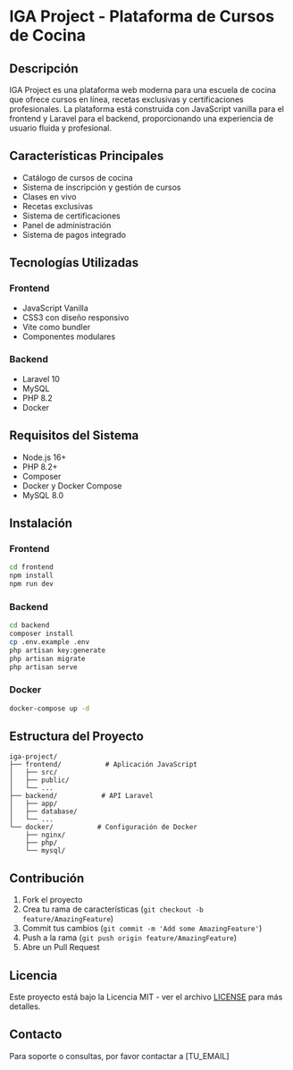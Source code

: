 # IGA Project - Plataforma de Cursos de Cocina

## Descripción
IGA Project es una plataforma web moderna para una escuela de cocina que ofrece cursos en línea, recetas exclusivas y certificaciones profesionales. La plataforma está construida con JavaScript vanilla para el frontend y Laravel para el backend, proporcionando una experiencia de usuario fluida y profesional.

## Características Principales
- Catálogo de cursos de cocina
- Sistema de inscripción y gestión de cursos
- Clases en vivo
- Recetas exclusivas
- Sistema de certificaciones
- Panel de administración
- Sistema de pagos integrado

## Tecnologías Utilizadas
### Frontend
- JavaScript Vanilla
- CSS3 con diseño responsivo
- Vite como bundler
- Componentes modulares

### Backend
- Laravel 10
- MySQL
- PHP 8.2
- Docker

## Requisitos del Sistema
- Node.js 16+
- PHP 8.2+
- Composer
- Docker y Docker Compose
- MySQL 8.0

## Instalación

### Frontend
```bash
cd frontend
npm install
npm run dev
```

### Backend
```bash
cd backend
composer install
cp .env.example .env
php artisan key:generate
php artisan migrate
php artisan serve
```

### Docker
```bash
docker-compose up -d
```

## Estructura del Proyecto
```
iga-project/
├── frontend/           # Aplicación JavaScript
│   ├── src/
│   ├── public/
│   └── ...
├── backend/           # API Laravel
│   ├── app/
│   ├── database/
│   └── ...
└── docker/           # Configuración de Docker
    ├── nginx/
    ├── php/
    └── mysql/
```

## Contribución
1. Fork el proyecto
2. Crea tu rama de características (`git checkout -b feature/AmazingFeature`)
3. Commit tus cambios (`git commit -m 'Add some AmazingFeature'`)
4. Push a la rama (`git push origin feature/AmazingFeature`)
5. Abre un Pull Request

## Licencia
Este proyecto está bajo la Licencia MIT - ver el archivo [LICENSE](LICENSE) para más detalles.

## Contacto
Para soporte o consultas, por favor contactar a [TU_EMAIL] 